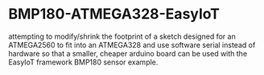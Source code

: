 # BMP180-ATMEGA328-EasyIoT
attempting to modify/shrink the footprint of a sketch designed for an ATMEGA2560 to fit into an ATMEGA328 and use software serial instead of hardware so that a smaller, cheaper arduino board can be used with the EasyIoT framework BMP180 sensor example.

